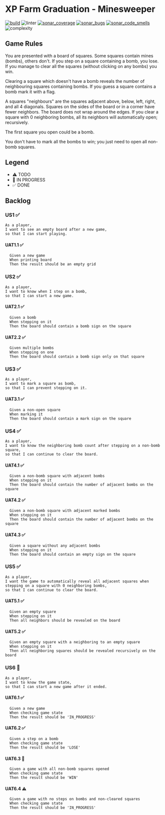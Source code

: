 # XP Farm Graduation - Minesweeper

[![build](https://github.com/fanatixan-xpfarm/yellow-graduation/actions/workflows/ci.yml/badge.svg)](https://github.com/fanatixan-xpfarm/yellow-graduation/actions/workflows/ci.yml)
![linter](https://img.shields.io/endpoint?url=https://gist.githubusercontent.com/fanatixan/c5ba284f879ad720d7282c71ff5af767/raw/linter.json)
[![sonar_coverage](https://sonarcloud.io/api/project_badges/measure?project=fanatixan-xpfarm_yellow-graduation&metric=coverage)](https://sonarcloud.io/dashboard?id=fanatixan-xpfarm_yellow-graduation)
[![sonar_bugs](https://sonarcloud.io/api/project_badges/measure?project=fanatixan-xpfarm_yellow-graduation&metric=bugs)](https://sonarcloud.io/dashboard?id=fanatixan-xpfarm_yellow-graduation)
[![sonar_code_smells](https://sonarcloud.io/api/project_badges/measure?project=fanatixan-xpfarm_yellow-graduation&metric=code_smells)](https://sonarcloud.io/dashboard?id=fanatixan-xpfarm_yellow-graduation)
![complexity](https://img.shields.io/endpoint?url=https://gist.githubusercontent.com/fanatixan/c5ba284f879ad720d7282c71ff5af767/raw/complexity.json)

## Game Rules

You are presented with a board of squares. Some squares contain mines (bombs), others don't. If you step
on a square containing a bomb, you lose. If you manage to clear all the squares (without clicking on any
bombs) you win.

Clearing a square which doesn't have a bomb reveals the number of neighbouring squares containing bombs.
If you guess a square contains a bomb mark it with a flag.

A squares "neighbours" are the squares adjacent above, below, left, right, and all 4 diagonals. Squares on the
sides of the board or in a corner have fewer neighbors. The board does not wrap around the edges. If you
clear a square with 0 neighboring bombs, all its neighbors will automatically open; recursively.

The first square you open could be a bomb.

You don't have to mark all the bombs to win; you just need to open all non-bomb squares.

## Legend

- ⚠ TODO
- 🚧 IN PROGRESS
- ✅ DONE

## Backlog

### US1 ✅

```
As a player,
I want to see an empty board after a new game,
so that I can start playing.
```

#### UAT1.1 ✅

```
  Given a new game
  When printing board
  Then the result should be an empty grid
```

### US2 ✅

```
As a player,
I want to know when I step on a bomb,
so that I can start a new game.
```

#### UAT2.1 ✅

```
  Given a bomb
  When stepping on it
  Then the board should contain a bomb sign on the square
```

#### UAT2.2 ✅

```
  Given multiple bombs
  When stepping on one
  Then the board should contain a bomb sign only on that square
```

### US3 ✅

```
As a player,
I want to mark a square as bomb,
so that I can prevent stepping on it.
```

#### UAT3.1 ✅

```
  Given a non-open square
  When marking it
  Then the board should contain a mark sign on the square
```

### US4 ✅

```
As a player,
I want to know the neighboring bomb count after stepping on a non-bomb square,
so that I can continue to clear the board.
```

#### UAT4.1 ✅

```
  Given a non-bomb square with adjacent bombs
  When stepping on it
  Then the board should contain the number of adjacent bombs on the square
```

#### UAT4.2 ✅

```
  Given a non-bomb square with adjacent marked bombs
  When stepping on it
  Then the board should contain the number of adjacent bombs on the square
```

#### UAT4.3 ✅

```
  Given a square without any adjacent bombs
  When stepping on it
  Then the board should contain an empty sign on the square
```

### US5 ✅

```
As a player,
I want the game to automatically reveal all adjacent squares when stepping on a square with 0 neighboring bombs,
so that I can continue to clear the board.
```

#### UAT5.1 ✅

```
  Given an empty square
  When stepping on it
  Then all neighbors should be revealed on the board
```

#### UAT5.2 ✅

```
  Given an empty square with a neighboring to an empty square
  When stepping on it
  Then all neighboring squares should be revealed recursively on the board
```

### US6 🚧

```
As a player,
I want to know the game state,
so that I can start a new game after it ended.
```

#### UAT6.1 ✅

```
  Given a new game
  When checking game state
  Then the result should be 'IN_PROGRESS'
```

#### UAT6.2 ✅

```
  Given a step on a bomb
  When checking game state
  Then the result should be 'LOSE'
```

#### UAT6.3 🚧

```
  Given a game with all non-bomb squares opened
  When checking game state
  Then the result should be 'WIN'
```

#### UAT6.4 ⚠

```
  Given a game with no steps on bombs and non-cleared squares
  When checking game state
  Then the result should be 'IN_PROGRESS'
```
